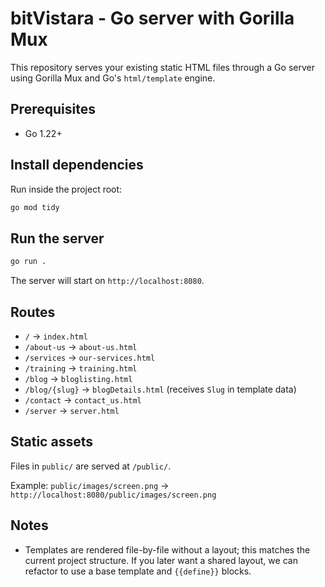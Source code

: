 # bitVistara - Go server with Gorilla Mux

This repository serves your existing static HTML files through a Go server using Gorilla Mux and Go's `html/template` engine.

## Prerequisites
- Go 1.22+

## Install dependencies
Run inside the project root:

```bash
go mod tidy
```

## Run the server
```bash
go run .
```

The server will start on `http://localhost:8080`.

## Routes
- `/` → `index.html`
- `/about-us` → `about-us.html`
- `/services` → `our-services.html`
- `/training` → `training.html`
- `/blog` → `bloglisting.html`
- `/blog/{slug}` → `blogDetails.html` (receives `Slug` in template data)
- `/contact` → `contact_us.html`
- `/server` → `server.html`

## Static assets
Files in `public/` are served at `/public/`.

Example: `public/images/screen.png` → `http://localhost:8080/public/images/screen.png`

## Notes
- Templates are rendered file-by-file without a layout; this matches the current project structure. If you later want a shared layout, we can refactor to use a base template and `{{define}}` blocks.

